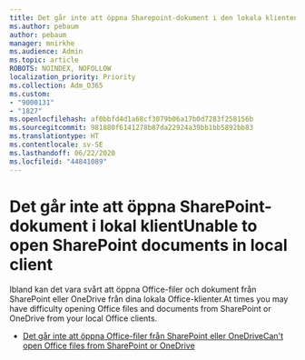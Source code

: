 ```yaml
---
title: Det går inte att öppna Sharepoint-dokument i den lokala klienten
ms.author: pebaum
author: pebaum
manager: mnirkhe
ms.audience: Admin
ms.topic: article
ROBOTS: NOINDEX, NOFOLLOW
localization_priority: Priority
ms.collection: Adm_O365
ms.custom:
- "9000131"
- "1827"
ms.openlocfilehash: af0bbfd4d1a68cf3079b06a17b0d7283f258156b
ms.sourcegitcommit: 981880f6141278b87da22924a39bb1bb5892bb83
ms.translationtype: HT
ms.contentlocale: sv-SE
ms.lasthandoff: 06/22/2020
ms.locfileid: "44841089"
---
```

# <a name="unable-to-open-sharepoint-documents-in-local-client"></a><span data-ttu-id="7b268-102">Det går inte att öppna SharePoint-dokument i lokal klient</span><span class="sxs-lookup"><span data-stu-id="7b268-102">Unable to open SharePoint documents in local client</span></span>

<span data-ttu-id="7b268-103">Ibland kan det vara svårt att öppna Office-filer och dokument från SharePoint eller OneDrive från dina lokala Office-klienter.</span><span class="sxs-lookup"><span data-stu-id="7b268-103">At times you may have difficulty opening Office files and documents from SharePoint or OneDrive from your local Office clients.</span></span>

- [<span data-ttu-id="7b268-104">Det går inte att öppna Office-filer från SharePoint eller OneDrive</span><span class="sxs-lookup"><span data-stu-id="7b268-104">Can't open Office files from SharePoint or OneDrive</span></span>](https://docs.microsoft.com/sharepoint/troubleshoot/administration/cant-open-office-files)

